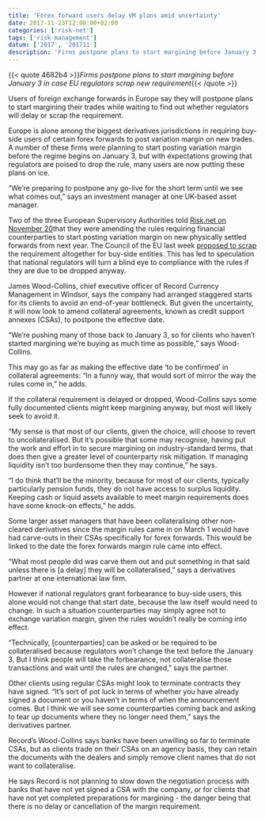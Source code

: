 ```yaml
---
title: 'Forex forward users delay VM plans amid uncertainty'
date: 2017-11-23T12:00:00+02:00
categories: ['risk-net']
tags: ['risk management']
datum: ['2017', '201711']
description: 'Firms postpone plans to start margining before January 3 in case EU regulators scrap new requirement'
---
```


{{< quote 4682b4 >}}_Firms postpone plans to start margining before January 3 in case EU regulators scrap new requirement_{{< /quote >}}

Users of foreign exchange forwards in Europe say they will postpone plans to start margining their trades while waiting to find out whether regulators will delay or scrap the requirement.

Europe is alone among the biggest derivatives jurisdictions in requiring buy-side users of certain forex forwards to post variation margin on new trades. A number of these firms were planning to start posting variation margin before the regime begins on January 3, but with expectations growing that regulators are poised to drop the rule, many users are now putting these plans on ice.

“We’re preparing to postpone any go-live for the short term until we see what comes out,” says an investment manager at one UK-based asset manager.

Two of the three European Supervisory Authorities told [Risk.net on November 20](https://www.risk.net/derivatives/5360171/eba-and-eiopa-confirm-changes-to-vm-rule-for-forwards)that they were amending the rules requiring financial counterparties to start posting variation margin on new physically settled forwards from next year. The Council of the EU last week [proposed to scrap](https://www.risk.net/derivatives/5359331/eu-proposals-feed-hopes-of-fx-forward-vm-relief) the requirement altogether for buy-side entities. This has led to speculation that national regulators will turn a blind eye to compliance with the rules if they are due to be dropped anyway.

James Wood-Collins, chief executive officer of Record Currency Management in Windsor, says the company had arranged staggered starts for its clients to avoid an end-of-year bottleneck. But given the uncertainty, it will now look to amend collateral agreements, known as credit support annexes (CSAs), to postpone the effective date.

“We’re pushing many of those back to January 3, so for clients who haven’t started margining we’re buying as much time as possible,” says Wood-Collins.

This may go as far as making the effective date ‘to be confirmed’ in collateral agreements: “In a funny way, that would sort of mirror the way the rules come in,” he adds.

If the collateral requirement is delayed or dropped, Wood-Collins says some fully documented clients might keep margining anyway, but most will likely seek to avoid it.

“My sense is that most of our clients, given the choice, will choose to revert to uncollateralised. But it’s possible that some may recognise, having put the work and effort in to secure margining on industry-standard terms, that does then give a greater level of counterparty risk mitigation. If managing liquidity isn’t too burdensome then they may continue,” he says.

“I do think that’ll be the minority, because for most of our clients, typically particularly pension funds, they do not have access to surplus liquidity. Keeping cash or liquid assets available to meet margin requirements does have some knock-on effects,” he adds.

Some larger asset managers that have been collateralising other non-cleared derivatives since the margin rules came in on March 1 would have had carve-outs in their CSAs specifically for forex forwards. This would be linked to the date the forex forwards margin rule came into effect.

“What most people did was carve them out and put something in that said unless there is [a delay] they will be collateralised,” says a derivatives partner at one international law firm.

However if national regulators grant forbearance to buy-side users, this alone would not change that start date, because the law itself would need to change. In such a situation counterparties may simply agree not to exchange variation margin, given the rules wouldn’t really be coming into effect.

“Technically, [counterparties] can be asked or be required to be collateralised because regulators won’t change the text before the January 3. But I think people will take the forbearance, not collateralise those transactions and wait until the rules are changed,” says the partner.

Other clients using regular CSAs might look to terminate contracts they have signed. “It’s sort of pot luck in terms of whether you have already signed a document or you haven’t in terms of when the announcement comes. But I think we will see some counterparties coming back and asking to tear up documents where they no longer need them,” says the derivatives partner.

Record’s Wood-Collins says banks have been unwilling so far to terminate CSAs, but as clients trade on their CSAs on an agency basis, they can retain the documents with the dealers and simply remove client names that do not want to collateralise.

He says Record is not planning to slow down the negotiation process with banks that have not yet signed a CSA with the company, or for clients that have not yet completed preparations for margining - the danger being that there is no delay or cancellation of the margin requirement.


